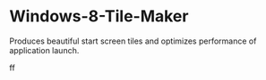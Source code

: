 # Windows-8-Tile-Maker
Produces beautiful start screen tiles and optimizes performance of application launch.

ff